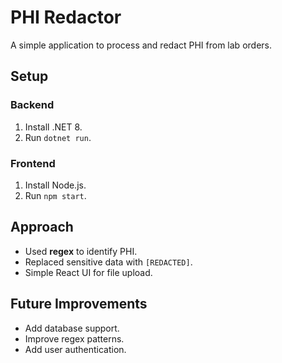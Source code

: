 
# PHI Redactor
A simple application to process and redact PHI from lab orders.

## Setup
### Backend
1. Install .NET 8.
2. Run `dotnet run`.

### Frontend
1. Install Node.js.
2. Run `npm start`.

## Approach
- Used **regex** to identify PHI.
- Replaced sensitive data with `[REDACTED]`.
- Simple React UI for file upload.

## Future Improvements
- Add database support.
- Improve regex patterns.
- Add user authentication.
